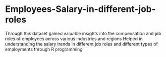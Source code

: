 # Employees-Salary-in-different-job-roles
Through this dataset gained valuable insights into the compensation and job roles of employees across various industries and regions
Helped in understanding the salary trends in different job roles and different types of employments through R programming

